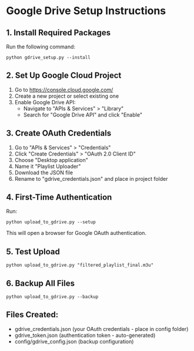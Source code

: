 
# Google Drive Setup Instructions

## 1. Install Required Packages
Run the following command:
```
python gdrive_setup.py --install
```

## 2. Set Up Google Cloud Project
1. Go to https://console.cloud.google.com/
2. Create a new project or select existing one
3. Enable Google Drive API:
   - Navigate to "APIs & Services" > "Library"
   - Search for "Google Drive API" and click "Enable"

## 3. Create OAuth Credentials
1. Go to "APIs & Services" > "Credentials"
2. Click "Create Credentials" > "OAuth 2.0 Client ID"
3. Choose "Desktop application"
4. Name it "Playlist Uploader"
5. Download the JSON file
6. Rename to "gdrive_credentials.json" and place in project folder

## 4. First-Time Authentication
Run:
```
python upload_to_gdrive.py --setup
```

This will open a browser for Google OAuth authentication.

## 5. Test Upload
```
python upload_to_gdrive.py "filtered_playlist_final.m3u"
```

## 6. Backup All Files
```
python upload_to_gdrive.py --backup
```

## Files Created:
- gdrive_credentials.json (your OAuth credentials - place in config folder)
- gdrive_token.json (authentication token - auto-generated)
- config/gdrive_config.json (backup configuration)
